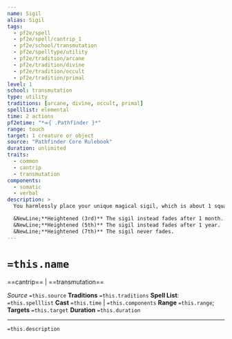 ```yaml
---
name: Sigil
alias: Sigil
tags:
  - pf2e/spell
  - pf2e/spell/cantrip_1
  - pf2e/school/transmutation
  - pf2e/spelltype/utility
  - pf2e/tradition/arcane
  - pf2e/tradition/divine
  - pf2e/tradition/occult
  - pf2e/tradition/primal
level: 1
school: transmutation
type: utility
traditions: [arcane, divine, occult, primal]
spelllist: elemental
time: 2 actions
pf2etime: "*⬺{ .Pathfinder }*"
range: touch
target: 1 creature or object
source: "Pathfinder Core Rulebook"
duration: unlimited
traits:
  - common
  - cantrip
  - transmutation
components:
  - somatic
  - verbal
description: >
  You harmlessly place your unique magical sigil, which is about 1 square inch in size, on the targeted creature or object. The mark can be visible or invisible, and you can change it from one state to another by using an Interact action to touch the target. The mark can be scrubbed or scraped off with 5 minutes of work. If it's on a creature, it fades naturally over the course of a week. The time before the mark fades increases depending on your heightened level.

  &NewLine;**Heightened (3rd)** The sigil instead fades after 1 month.
  &NewLine;**Heightened (5th)** The sigil instead fades after 1 year.
  &NewLine;**Heightened (7th)** The sigil never fades.
---
```

# `=this.name`
==cantrip== | ==transmutation==

*Source* `=this.source`
**Traditions** `=this.traditions`
**Spell List**: `=this.spelllist`
**Cast** `=this.time` | `=this.components`
**Range** `=this.range`; **Targets** `=this.target`
**Duration** `=this.duration`

***
`=this.description`